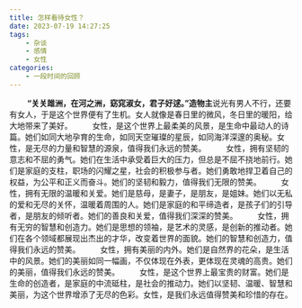 ```yaml
---
title: 怎样看待女性？
date: 2023-07-19 14:27:25
tags:
    - 杂谈
    - 感情
    - 女性
categories: 
    - 一段时间的回顾
---
```


&nbsp;&nbsp;&nbsp;&nbsp;&nbsp;&nbsp;&nbsp;&nbsp;**“关关雎洲，在河之洲，窈窕淑女，君子好逑。”造物主**说光有男人不行，还要有女人，于是这个世界便有了生机。女人就像是春日里的微风，冬日里的暖阳，给大地带来了美好。
&nbsp;&nbsp;&nbsp;&nbsp;&nbsp;&nbsp;&nbsp;&nbsp;女性，是这个世界上最柔美的风景，是生命中最动人的诗篇。她们如同大地孕育的生命，如同天空璀璨的星辰，如同海洋深邃的奥秘。女性，是无尽的力量和智慧的源泉，值得我们永远的赞美。
&nbsp;&nbsp;&nbsp;&nbsp;&nbsp;&nbsp;&nbsp;&nbsp;女性，拥有坚韧的意志和不屈的勇气。她们在生活中承受着巨大的压力，但总是不屈不挠地前行。她们是家庭的支柱，职场的闪耀之星，社会的积极参与者。她们勇敢地捍卫着自己的权益，为公平和正义而奋斗。她们的坚韧和毅力，值得我们无限的赞美。
&nbsp;&nbsp;&nbsp;&nbsp;&nbsp;&nbsp;&nbsp;&nbsp;女性，拥有无限的温暖和关爱。她们是慈母，是妻子，是朋友，是姐妹。她们以无私的爱和无尽的关怀，温暖着周围的人。她们是家庭的和平缔造者，是孩子们的引导者，是朋友的倾听者。她们的善良和关爱，值得我们深深的赞美。
&nbsp;&nbsp;&nbsp;&nbsp;&nbsp;&nbsp;&nbsp;&nbsp;女性，拥有无穷的智慧和创造力。她们是思想的领袖，是艺术的灵感，是创新的推动者。她们在各个领域都展现出杰出的才华，改变着世界的面貌。她们的智慧和创造力，值得我们永远的赞美。
&nbsp;&nbsp;&nbsp;&nbsp;&nbsp;&nbsp;&nbsp;&nbsp;女性，拥有美丽的内外。她们是自然界的花朵，是生活中的风景。她们的美丽如同一幅画，不仅体现在外表，更体现在灵魂的高贵。她们的美丽，值得我们永远的赞美。
&nbsp;&nbsp;&nbsp;&nbsp;&nbsp;&nbsp;&nbsp;&nbsp;女性，是这个世界上最宝贵的财富。她们是生命的创造者，是家庭的中流砥柱，是社会的推动力。她们以坚韧、温暖、智慧和美丽，为这个世界增添了无尽的色彩。女性，是我们永远值得赞美和珍惜的存在。
